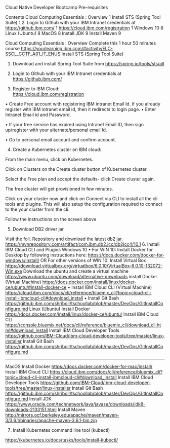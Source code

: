Cloud Native Developer Bootcamp Pre-requisites

Contents
Cloud Computing Essentials : Overview	1
Install STS (Spring Tool Suite)	1
2.	Login to Github with your IBM Intranet credentials  at https://github.ibm.com/	1
https://cloud.ibm.com/registration	1
Windows 10	8
Linux (Ubuntu)	8
MacOS	8
Install JDK	9
Install Maven	9




Cloud Computing Essentials : Overview
Complete this 1 hour 50 minutes course
https://yourlearning.ibm.com/#activity/ELC-SSCL_CCTF_A01_IT_ENUS
Install STS (Spring Tool Suite) 
1.	Download and install Spring Tool Suite from https://spring.io/tools/sts/all
2.	Login to Github with your IBM Intranet credentials  at https://github.ibm.com/

3.	Register to IBM Cloud:   
https://cloud.ibm.com/registration

•	Create Free account with registering IBM intranet Email Id. If you already register with IBM intranet email id, then it redirects to login page.
•	Enter Intranet Email id and Password.
 

 


 
•	If your free service has expired using Intranet Email ID, then sign up/register with your alternate/personal email Id.
 
  











•	Go to personal email account  and confirm account.


 

 

 
 
4.	Create a Kubernetes cluster on IBM cloud:

From the main menu, click on Kubernetes.

 


Click on Clusters on the Create cluster button of Kubernetes cluster.

 


Select the Free plan and accept the defaults- click Create cluster again.

 

The free cluster will get provisioned in few minutes.

Click on your cluster now and click on Connect via CLI to install all the cli tools and plugins. This will also setup the configuration required to connect to the your cluster from the cli.

 


Follow the instructions on the screen above 



5.	Download DB2 driver jar 

Visit the foll. Repository and download the latest db2 jar. https://mvnrepository.com/artifact/com.ibm.db2.jcc/db2jcc4/10.1
6.	Install IBM Cloud CLI and Plugins
Windows 10
•	For WIN 10: Install Docker for Desktop by following instructions here:
https://docs.docker.com/docker-for-windows/install/
OR
For other versions of WIN 10:
Install Virtual Box
  https://download.virtualbox.org/virtualbox/6.0.10/VirtualBox-6.0.10-132072-Win.exe
Download the ubuntu and create a virtual machine
https://www.ubuntu.com/download/alternative-downloads
install Docker (Virtual Machine) https://docs.docker.com/install/linux/docker-ce/ubuntu/#install-docker-ce
•	Install IBM Cloud CLI (Virtual Machine) https://cloud.ibm.com/docs/cli/reference/bluemix_cli?topic=cloud-cli-install-ibmcloud-cli#download_install
•	Install Git Bash  
https://github.ibm.com/shriboll/tschoollab/blob/master/DevOps/GitInstallConfigure.md
Linux (Ubuntu)
Install Docker https://docs.docker.com/install/linux/docker-ce/ubuntu/
Install IBM Cloud CLI https://console.bluemix.net/docs/cli/reference/bluemix_cli/download_cli.html#download_install
Install IBM Cloud Developer Tools https://github.com/IBM-Cloud/ibm-cloud-developer-tools/tree/master/linux-installer
Install Git Bash https://github.ibm.com/shriboll/tschoollab/blob/master/DevOps/GitInstallConfigure.md
________________________________________
MacOS
Install Docker https://docs.docker.com/docker-for-mac/install/
Install IBM Cloud CLI  https://cloud.ibm.com/docs/cli/reference/bluemix_cli?topic=cloud-cli-install-ibmcloud-cli#download_install
Install IBM Cloud Developer Tools https://github.com/IBM-Cloud/ibm-cloud-developer-tools/tree/master/linux-installer
Install Git Bash https://github.ibm.com/shriboll/tschoollab/blob/master/DevOps/GitInstallConfigure.md
Install JDK
https://www.oracle.com/technetwork/java/javase/downloads/jdk8-downloads-2133151.html
Install Maven 
http://mirrors.ocf.berkeley.edu/apache/maven/maven-3/3.6.1/binaries/apache-maven-3.6.1-bin.zip

7.	Install Kubernetes command line tool (kubectl)

https://kubernetes.io/docs/tasks/tools/install-kubectl/
